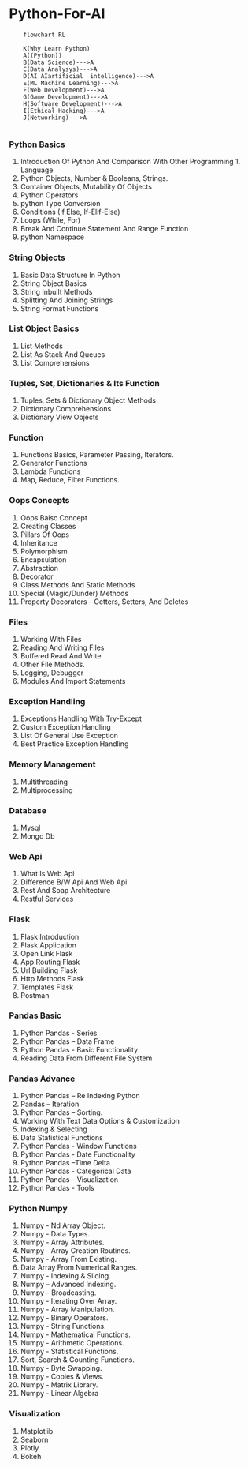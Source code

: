 # Python-For-AI
```mermaid
    flowchart RL

    K(Why Learn Python)
    A((Python))
    B(Data Science)--->A
    C(Data Analysys)--->A
    D(AI AIartificial  intelligence)--->A
    E(ML Machine Learning)--->A
    F(Web Development)--->A
    G(Game Development)--->A
    H(Software Development)--->A
    I(Ethical Hacking)--->A
    J(Networking)--->A


```
### Python Basics
1. Introduction Of Python And Comparison With Other Programming 1. Language
1. Python Objects, Number & Booleans, Strings.
1. Container Objects, Mutability Of Objects
1. Python Operators
1. python Type Conversion
1. Conditions (If Else, If-Elif-Else)
1. Loops (While, For)
1. Break And Continue Statement And Range Function
1. python Namespace

### String Objects
1. Basic Data Structure In Python
1. String Object Basics
1. String Inbuilt Methods
1. Splitting And Joining Strings
1. String Format Functions

### List Object Basics
1. List Methods
1. List As Stack And Queues
1. List Comprehensions

### Tuples, Set, Dictionaries & Its Function
1. Tuples, Sets & Dictionary Object Methods
1. Dictionary Comprehensions
1. Dictionary View Objects

### Function
1. Functions Basics, Parameter Passing, Iterators.
1. Generator Functions
1. Lambda Functions
1. Map, Reduce, Filter Functions.

### Oops Concepts
1. Oops Baisc Concept
1. Creating Classes
1. Pillars Of Oops
1. Inheritance
1. Polymorphism
1. Encapsulation
1. Abstraction
1. Decorator
1. Class Methods And Static Methods
1. Special (Magic/Dunder) Methods
1. Property Decorators - Getters, Setters, And Deletes

### Files
1. Working With Files
1. Reading And Writing Files
1. Buffered Read And Write
1. Other File Methods.
1. Logging, Debugger
1. Modules And Import Statements

### Exception Handling
1. Exceptions Handling With Try-Except
1. Custom Exception Handling
1. List Of General Use Exception
1. Best Practice Exception Handling

### Memory Management
1. Multithreading
1. Multiprocessing

### Database
1. Mysql
1. Mongo Db

### Web Api
1. What Is Web Api
1. Difference B/W Api And Web Api
1. Rest And Soap Architecture
1. Restful Services

### Flask
1. Flask Introduction
1. Flask Application
1. Open Link Flask
1. App Routing Flask
1. Url Building Flask
1. Http Methods Flask
1. Templates Flask
1. Postman

### Pandas Basic
1. Python Pandas - Series
1. Python Pandas – Data Frame
1. Python Pandas - Basic Functionality
1. Reading Data From Different File System

### Pandas Advance
1. Python Pandas – Re Indexing Python
1. Pandas – Iteration
1. Python Pandas – Sorting.
1. Working With Text Data Options & Customization
1. Indexing & Selecting
1. Data Statistical Functions
1. Python Pandas - Window Functions
1. Python Pandas - Date Functionality
1. Python Pandas –Time Delta
1. Python Pandas - Categorical Data
1. Python Pandas – Visualization
1. Python Pandas - Tools

### Python Numpy
1. Numpy - Nd Array Object.
1. Numpy - Data Types.
1. Numpy - Array Attributes.
1. Numpy - Array Creation Routines.
1. Numpy - Array From Existing.
1. Data Array From Numerical Ranges.
1. Numpy - Indexing & Slicing.
1. Numpy – Advanced Indexing.
1. Numpy – Broadcasting.
1. Numpy - Iterating Over Array.
1. Numpy - Array Manipulation.
1. Numpy - Binary Operators.
1. Numpy - String Functions.
1. Numpy - Mathematical Functions.
1. Numpy - Arithmetic Operations.
1. Numpy - Statistical Functions.
1. Sort, Search & Counting Functions.
1. Numpy - Byte Swapping.
1. Numpy - Copies & Views.
1. Numpy - Matrix Library.
1. Numpy - Linear Algebra

### Visualization
1. Matplotlib
1. Seaborn
1. Plotly
1. Bokeh